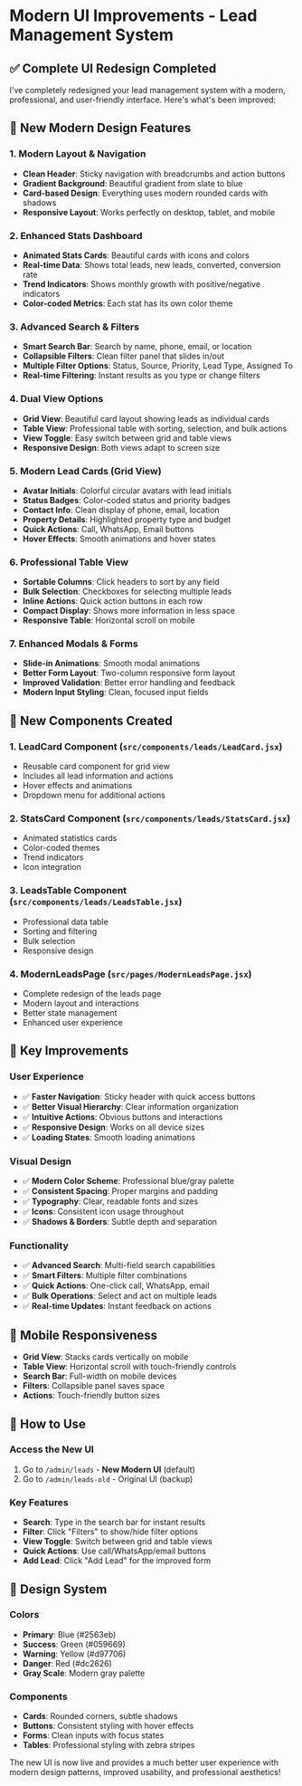# Modern UI Improvements - Lead Management System

## ✅ Complete UI Redesign Completed

I've completely redesigned your lead management system with a modern, professional, and user-friendly interface. Here's what's been improved:

## 🎨 **New Modern Design Features**

### **1. Modern Layout & Navigation**
- **Clean Header**: Sticky navigation with breadcrumbs and action buttons
- **Gradient Background**: Beautiful gradient from slate to blue
- **Card-based Design**: Everything uses modern rounded cards with shadows
- **Responsive Layout**: Works perfectly on desktop, tablet, and mobile

### **2. Enhanced Stats Dashboard**
- **Animated Stats Cards**: Beautiful cards with icons and colors
- **Real-time Data**: Shows total leads, new leads, converted, conversion rate
- **Trend Indicators**: Shows monthly growth with positive/negative indicators
- **Color-coded Metrics**: Each stat has its own color theme

### **3. Advanced Search & Filters**
- **Smart Search Bar**: Search by name, phone, email, or location
- **Collapsible Filters**: Clean filter panel that slides in/out
- **Multiple Filter Options**: Status, Source, Priority, Lead Type, Assigned To
- **Real-time Filtering**: Instant results as you type or change filters

### **4. Dual View Options**
- **Grid View**: Beautiful card layout showing leads as individual cards
- **Table View**: Professional table with sorting, selection, and bulk actions
- **View Toggle**: Easy switch between grid and table views
- **Responsive Design**: Both views adapt to screen size

### **5. Modern Lead Cards (Grid View)**
- **Avatar Initials**: Colorful circular avatars with lead initials
- **Status Badges**: Color-coded status and priority badges
- **Contact Info**: Clean display of phone, email, location
- **Property Details**: Highlighted property type and budget
- **Quick Actions**: Call, WhatsApp, Email buttons
- **Hover Effects**: Smooth animations and hover states

### **6. Professional Table View**
- **Sortable Columns**: Click headers to sort by any field
- **Bulk Selection**: Checkboxes for selecting multiple leads
- **Inline Actions**: Quick action buttons in each row
- **Compact Display**: Shows more information in less space
- **Responsive Table**: Horizontal scroll on mobile

### **7. Enhanced Modals & Forms**
- **Slide-in Animations**: Smooth modal animations
- **Better Form Layout**: Two-column responsive form layout
- **Improved Validation**: Better error handling and feedback
- **Modern Input Styling**: Clean, focused input fields

## 🚀 **New Components Created**

### **1. LeadCard Component** (`src/components/leads/LeadCard.jsx`)
- Reusable card component for grid view
- Includes all lead information and actions
- Hover effects and animations
- Dropdown menu for additional actions

### **2. StatsCard Component** (`src/components/leads/StatsCard.jsx`)
- Animated statistics cards
- Color-coded themes
- Trend indicators
- Icon integration

### **3. LeadsTable Component** (`src/components/leads/LeadsTable.jsx`)
- Professional data table
- Sorting and filtering
- Bulk selection
- Responsive design

### **4. ModernLeadsPage** (`src/pages/ModernLeadsPage.jsx`)
- Complete redesign of the leads page
- Modern layout and interactions
- Better state management
- Enhanced user experience

## 🎯 **Key Improvements**

### **User Experience**
- ✅ **Faster Navigation**: Sticky header with quick access buttons
- ✅ **Better Visual Hierarchy**: Clear information organization
- ✅ **Intuitive Actions**: Obvious buttons and interactions
- ✅ **Responsive Design**: Works on all device sizes
- ✅ **Loading States**: Smooth loading animations

### **Visual Design**
- ✅ **Modern Color Scheme**: Professional blue/gray palette
- ✅ **Consistent Spacing**: Proper margins and padding
- ✅ **Typography**: Clear, readable fonts and sizes
- ✅ **Icons**: Consistent icon usage throughout
- ✅ **Shadows & Borders**: Subtle depth and separation

### **Functionality**
- ✅ **Advanced Search**: Multi-field search capabilities
- ✅ **Smart Filters**: Multiple filter combinations
- ✅ **Quick Actions**: One-click call, WhatsApp, email
- ✅ **Bulk Operations**: Select and act on multiple leads
- ✅ **Real-time Updates**: Instant feedback on actions

## 📱 **Mobile Responsiveness**

- **Grid View**: Stacks cards vertically on mobile
- **Table View**: Horizontal scroll with touch-friendly controls
- **Search Bar**: Full-width on mobile devices
- **Filters**: Collapsible panel saves space
- **Actions**: Touch-friendly button sizes

## 🔧 **How to Use**

### **Access the New UI**
1. Go to `/admin/leads` - **New Modern UI** (default)
2. Go to `/admin/leads-old` - Original UI (backup)

### **Key Features**
- **Search**: Type in the search bar for instant results
- **Filter**: Click "Filters" to show/hide filter options
- **View Toggle**: Switch between grid and table views
- **Quick Actions**: Use call/WhatsApp/email buttons
- **Add Lead**: Click "Add Lead" for the improved form

## 🎨 **Design System**

### **Colors**
- **Primary**: Blue (#2563eb)
- **Success**: Green (#059669)
- **Warning**: Yellow (#d97706)
- **Danger**: Red (#dc2626)
- **Gray Scale**: Modern gray palette

### **Components**
- **Cards**: Rounded corners, subtle shadows
- **Buttons**: Consistent styling with hover effects
- **Forms**: Clean inputs with focus states
- **Tables**: Professional styling with zebra stripes

The new UI is now live and provides a much better user experience with modern design patterns, improved usability, and professional aesthetics!